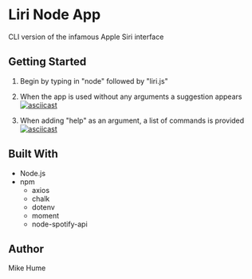 # Liri Node App
CLI version of the infamous Apple Siri interface

## Getting Started
1. Begin by typing in "node" followed by "liri.js"
2. When the app is used without any arguments a suggestion appears
[![asciicast](https://asciinema.org/a/rP4pfH06thFyR0I2qmTCepI3n.svg)](https://asciinema.org/a/rP4pfH06thFyR0I2qmTCepI3n)

3. When adding "help" as an argument, a list of commands is provided
[![asciicast](https://asciinema.org/a/Ud6cpGLmmKcPo39c03m3jlUDI.svg)](https://asciinema.org/a/Ud6cpGLmmKcPo39c03m3jlUDI)



## Built With
* Node.js
* npm
    * axios
    * chalk
    * dotenv
    * moment
    * node-spotify-api

## Author
Mike Hume